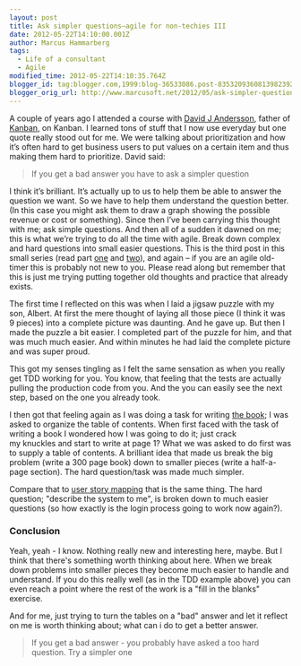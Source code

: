 ```yaml
---
layout: post
title: Ask simpler questions–agile for non-techies III
date: 2012-05-22T14:10:00.001Z
author: Marcus Hammarberg
tags:
  - Life of a consultant
  - Agile
modified_time: 2012-05-22T14:10:35.764Z
blogger_id: tag:blogger.com,1999:blog-36533086.post-8353209360813982392
blogger_orig_url: http://www.marcusoft.net/2012/05/ask-simpler-questionsagile-for-non.html
---
```



A couple of years ago I attended a course with
<a href="http://www.agilemanagement.net/" target="_blank">David J
Andersson</a>, father of
<a href="http://www.kanban101.com/" target="_blank">Kanban</a>, on
Kanban. I learned tons of stuff that I now use everyday but one quote
really stood out for me. We were talking about prioritization and how
it’s often hard to get business users to put values on a certain item
and thus making them hard to prioritize. David said:

> If you get a bad answer you have to ask a simpler question

I think it’s brilliant. It’s actually up to us to help them be able to
answer the question we want. So we have to help them understand the
question better. (In this case you might ask them to draw a graph
showing the possible revenue or cost or something).
Since then I’ve been carrying this thought with me; ask simple
questions. And then all of a sudden it dawned on me; this is what we’re
trying to do all the time with agile. Break down complex and hard
questions into small easier questions.
This is the third post in this small series (read part <a
href="http://www.marcusoft.net/2012/05/agile-is-good-for-business-part-i.html"
target="_blank">one</a> and <a
href="http://www.marcusoft.net/2012/05/deploying-often-is-betteragile-for-non.html"
target="_blank">two</a>), and again – if you are an agile old-timer this
is probably not new to you. Please read along but remember that this is
just me trying putting together old thoughts and practice that already
exists.

The first time I reflected on this was when I laid a jigsaw puzzle with
my son, Albert. At first the mere thought of laying all those piece (I
think it was 9 pieces) into a complete picture was daunting. And he gave
up. But then I made the puzzle a bit easier. I completed part of the
puzzle for him, and that was much much easier. And within minutes he had
laid the complete picture and was super proud.

This got my senses tingling as I felt the same sensation as when you
really get TDD working for you. You know, that feeling that the tests
are actually pulling the production code from you. And the you can
easily see the next step, based on the one you already took.

I then got that feeling again as I was doing a task for writing <a
href="http://www.marcusoft.net/2012/04/im-writing-book-on-kanban.html"
target="_blank">the book</a>; I was asked to organize the table of
contents. When first faced with the task of writing a book I wondered
how I was going to do it; just crack my knuckles and start to write at
page 1?
What we was asked to do first was to supply a table of contents. A
brilliant idea that made us break the big problem (write a 300 page
book) down to smaller pieces (write a half-a-page section). The hard
question/task was made much simpler.

Compare that to
<a href="http://www.agileproductdesign.com/blog/the_new_backlog.html"
target="_blank">user story mapping</a> that is the same thing. The hard
question; "describe the system to me", is broken down to much easier
questions (so how exactly is the login process going to work now
again?).

### Conclusion

Yeah, yeah - I know. Nothing really new and interesting here, maybe. But
I think that there's something worth thinking about here. When we break
down problems into smaller pieces they become much easier to handle and
understand. If you do this really well (as in the TDD example above) you
can even reach a point where the rest of the work is a "fill in the
blanks" exercise.

And for me, just trying to turn the tables on a "bad" answer and let it
reflect on me is worth thinking about; what can i do to get a better
answer.

> If you get a bad answer - you probably have asked a too hard question.
> Try a simpler one
